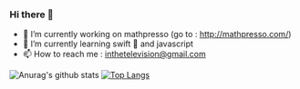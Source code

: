 ### Hi there 👋

- 🔭 I’m currently working on mathpresso (go to : http://mathpresso.com/)
- 🌱 I’m currently learning swift 🧗 and javascript
- 📫 How to reach me : inthetelevision@gmail.com
<!--
**seungchulee/seungchulee** is a ✨ _special_ ✨ repository because its `README.md` (this file) appears on your GitHub profile.

Here are some ideas to get you started:

- 🔭 I’m currently working on ...
- 🌱 I’m currently learning ...
- 👯 I’m looking to collaborate on ...
- 🤔 I’m looking for help with ...
- 💬 Ask me about ...
- 📫 How to reach me: ...
- 😄 Pronouns: ...
- ⚡ Fun fact: ...
-->

![Anurag's github stats](https://github-readme-stats.vercel.app/api?username=seungchulee&count_private=true&show_icons=true&theme=dracula)
[![Top Langs](https://github-readme-stats.vercel.app/api/top-langs/?username=seungchulee&layout=compact)](https://github.com/anuraghazra/github-readme-stats)
